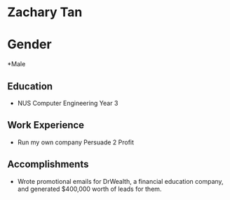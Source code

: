 # Zachary Tan 

# Gender

*Male

## Education

* NUS Computer Engineering Year 3

## Work Experience

* Run my own company Persuade 2 Profit 

## Accomplishments

* Wrote promotional emails for DrWealth, a financial education company, and generated $400,000 worth of leads for them. 
